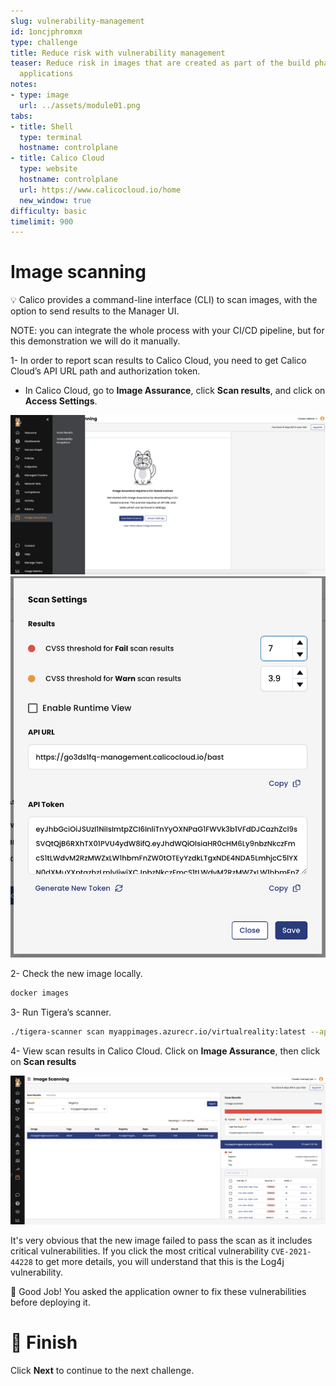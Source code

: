```yaml
---
slug: vulnerability-management
id: 1oncjphromxm
type: challenge
title: Reduce risk with vulnerability management
teaser: Reduce risk in images that are created as part of the build phase of containerized
  applications
notes:
- type: image
  url: ../assets/module01.png
tabs:
- title: Shell
  type: terminal
  hostname: controlplane
- title: Calico Cloud
  type: website
  hostname: controlplane
  url: https://www.calicocloud.io/home
  new_window: true
difficulty: basic
timelimit: 900
---
```


Image scanning
================
💡 Calico provides a command-line interface (CLI) to scan images, with the option to send results to the Manager UI.

NOTE: you can integrate the whole process with your CI/CD pipeline, but for this demonstration we will do it manually.


1- In order to report scan results to Calico Cloud, you need to get Calico Cloud’s API URL path and authorization token.
  - In Calico Cloud, go to **Image Assurance**, click **Scan results**, and click on **Access Settings**.

![Image Description](../assets/access-settings.png)
![Image Description](../assets/api-token.png)

2- Check the new image locally.

```bash
docker images
```

3- Run Tigera’s scanner.

```bash
./tigera-scanner scan myappimages.azurecr.io/virtualreality:latest --apiurl https://<my-org>.calicocloud.io --token ezBhbGcetc...
```
4- View scan results in Calico Cloud. Click on **Image Assurance**, then click on **Scan results**

![Image Description](../assets/scan-result.png)

It's very obvious that the new image failed to pass the scan as it includes critical vulnerabilities. If you click the most critical vulnerability `CVE-2021-44228` to get more details, you will understand that this is the Log4j vulnerability.

👏 Good Job! You asked the application owner to fix these vulnerabilities before deploying it.

🏁 Finish
============
Click **Next** to continue to the next challenge.
